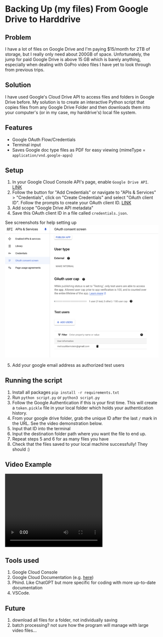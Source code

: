 # Backing Up (my files) From Google Drive to Harddrive

## Problem

I have a lot of files on Google Drive and I'm paying $15/month for 2TB of storage, but I really only need about 200GB of space. Unfortunately, the jump for paid Google Drive is above 15 GB which is barely anything, especially when dealing with GoPro video files I have yet to look through from previous trips.

## Solution

I have used Google's Cloud Drive API to access files and folders in Google Drive before. My solution is to create an interactive Python script that copies files from any Google Drive Folder and then downloads them into your computer's (or in my case, my harddrive's) local file system.

## Features

- Google OAuth Flow/Credentials
- Terminal input
- Saves Google doc type files as PDF for easy viewing (mimeType = `application/vnd.google-apps`)

## Setup

1. In your Google Cloud Console API's page, enable `Google Drive API`. [LINK](https://console.cloud.google.com/apis/library/drive.googleapis.com)
2. Follow the button for "Add Credentials" or navigate to "APIs & Services" > "Credentials", click on "Create Credentials" and select "OAuth client ID". Follow the prompts to create your OAuth client ID. [LINK](https://console.cloud.google.com/apis/credentials)
3. Add scope "Google Drive API metadata"
4. Save this OAuth client ID in a file called `credentials.json`.

See screenshots for help setting up
![Adding test users on GCP Credentials Page](./setupScreenshots/testusers.png)

5. Add your google email address as authorized test users

## Running the script

1. Install all packages `pip install -r requirements.txt`
2. Run `python script.py` or `python3 script.py`
3. Follow the Google Authentication if this is your first time. This will create a `token.pickle` file in your local folder which holds your authentication history.
4. From your google drive folder, grab the unique ID after the last `/` mark in the URL. See the video demonstration below.
5. Input that ID into the terminal
6. Input the destination folder path where you want the file to end up.
7. Repeat steps 5 and 6 for as many files you have
8. Check that the files saved to your local machine successfully! They should :)

## Video Example

<video width="320" height="240" controls>
  <source src="./ScreenRecording.mov" type="video/mp4">
  Your browser does not support the video tag.
</video>

## Tools used

1. Google Cloud Console
2. Google Cloud Documentation (e.g. [here](https://developers.google.com/drive/api/guides/manage-downloads#python))
3. Phind. Like ChatGPT but more specific for coding with more up-to-date documentation
4. VSCode.

## Future

1. download all files for a folder, not individually saving
2. batch processing? not sure how the program will manage with large video files...

